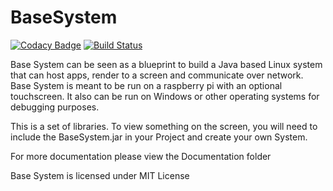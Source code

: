# BaseSystem

[![Codacy Badge](https://api.codacy.com/project/badge/Grade/b419ac5a98fc4a619727ea75bd551ebf)](https://www.codacy.com/app/Silveryard/BaseSystem?utm_source=github.com&utm_medium=referral&utm_content=Silveryard/BaseSystem&utm_campaign=badger)
[![Build Status](https://travis-ci.org/Silveryard/BaseSystem.svg?branch=master)](https://travis-ci.org/Silveryard/BaseSystem)

Base System can be seen as a blueprint to build a Java based Linux system that can host apps, render to a screen and communicate over network.
Base System is meant to be run on a raspberry pi with an optional touchscreen. It also can be run on Windows or other operating systems for debugging purposes.

This is a set of libraries. To view something on the screen, you will need to include the BaseSystem.jar in your Project and create your own System.

For more documentation please view the Documentation folder

Base System is licensed under MIT License
